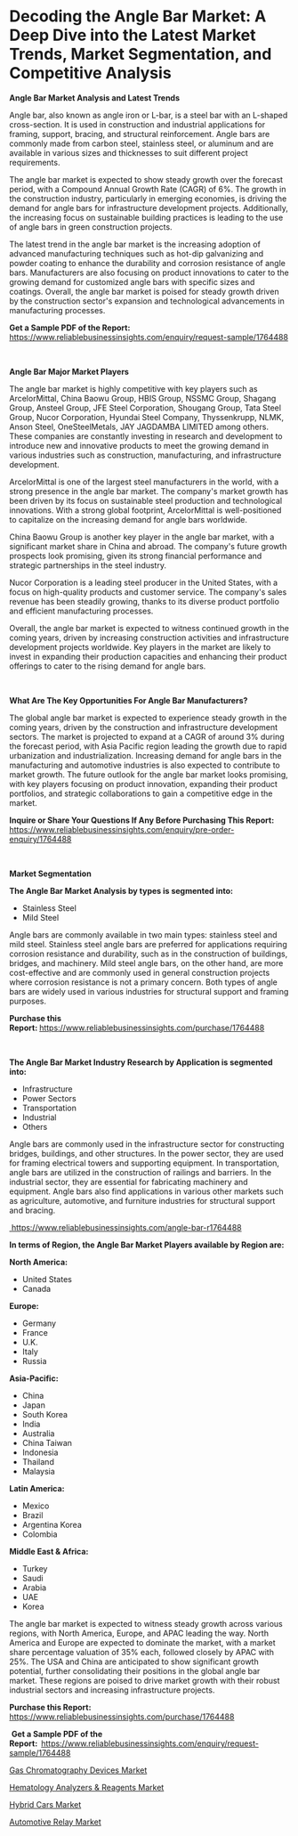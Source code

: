 <p><h1>Decoding the Angle Bar Market: A Deep Dive into the Latest Market Trends, Market Segmentation, and Competitive Analysis</h1></p><p><strong>Angle Bar Market Analysis and Latest Trends</strong></p>
<p><p>Angle bar, also known as angle iron or L-bar, is a steel bar with an L-shaped cross-section. It is used in construction and industrial applications for framing, support, bracing, and structural reinforcement. Angle bars are commonly made from carbon steel, stainless steel, or aluminum and are available in various sizes and thicknesses to suit different project requirements.</p><p>The angle bar market is expected to show steady growth over the forecast period, with a Compound Annual Growth Rate (CAGR) of 6%. The growth in the construction industry, particularly in emerging economies, is driving the demand for angle bars for infrastructure development projects. Additionally, the increasing focus on sustainable building practices is leading to the use of angle bars in green construction projects.</p><p>The latest trend in the angle bar market is the increasing adoption of advanced manufacturing techniques such as hot-dip galvanizing and powder coating to enhance the durability and corrosion resistance of angle bars. Manufacturers are also focusing on product innovations to cater to the growing demand for customized angle bars with specific sizes and coatings. Overall, the angle bar market is poised for steady growth driven by the construction sector's expansion and technological advancements in manufacturing processes.</p></p>
<p><strong>Get a Sample PDF of the Report:&nbsp;</strong> <a href="https://www.reliablebusinessinsights.com/enquiry/request-sample/1764488">https://www.reliablebusinessinsights.com/enquiry/request-sample/1764488</a></p>
<p>&nbsp;</p>
<p><strong>Angle Bar Major Market Players</strong></p>
<p><p>The angle bar market is highly competitive with key players such as ArcelorMittal, China Baowu Group, HBIS Group, NSSMC Group, Shagang Group, Ansteel Group, JFE Steel Corporation, Shougang Group, Tata Steel Group, Nucor Corporation, Hyundai Steel Company, Thyssenkrupp, NLMK, Anson Steel, OneSteelMetals, JAY JAGDAMBA LIMITED among others. These companies are constantly investing in research and development to introduce new and innovative products to meet the growing demand in various industries such as construction, manufacturing, and infrastructure development.</p><p>ArcelorMittal is one of the largest steel manufacturers in the world, with a strong presence in the angle bar market. The company's market growth has been driven by its focus on sustainable steel production and technological innovations. With a strong global footprint, ArcelorMittal is well-positioned to capitalize on the increasing demand for angle bars worldwide.</p><p>China Baowu Group is another key player in the angle bar market, with a significant market share in China and abroad. The company's future growth prospects look promising, given its strong financial performance and strategic partnerships in the steel industry.</p><p>Nucor Corporation is a leading steel producer in the United States, with a focus on high-quality products and customer service. The company's sales revenue has been steadily growing, thanks to its diverse product portfolio and efficient manufacturing processes.</p><p>Overall, the angle bar market is expected to witness continued growth in the coming years, driven by increasing construction activities and infrastructure development projects worldwide. Key players in the market are likely to invest in expanding their production capacities and enhancing their product offerings to cater to the rising demand for angle bars.</p></p>
<p>&nbsp;</p>
<p><strong>What Are The Key Opportunities For Angle Bar Manufacturers?</strong></p>
<p><p>The global angle bar market is expected to experience steady growth in the coming years, driven by the construction and infrastructure development sectors. The market is projected to expand at a CAGR of around 3% during the forecast period, with Asia Pacific region leading the growth due to rapid urbanization and industrialization. Increasing demand for angle bars in the manufacturing and automotive industries is also expected to contribute to market growth. The future outlook for the angle bar market looks promising, with key players focusing on product innovation, expanding their product portfolios, and strategic collaborations to gain a competitive edge in the market.</p></p>
<p><strong>Inquire or Share Your Questions If Any Before Purchasing This Report:</strong> <a href="https://www.reliablebusinessinsights.com/enquiry/pre-order-enquiry/1764488">https://www.reliablebusinessinsights.com/enquiry/pre-order-enquiry/1764488</a></p>
<p>&nbsp;</p>
<p><strong>Market Segmentation</strong></p>
<p><strong>The Angle Bar Market Analysis by types is segmented into:</strong></p>
<p><ul><li>Stainless Steel</li><li>Mild Steel</li></ul></p>
<p><p>Angle bars are commonly available in two main types: stainless steel and mild steel. Stainless steel angle bars are preferred for applications requiring corrosion resistance and durability, such as in the construction of buildings, bridges, and machinery. Mild steel angle bars, on the other hand, are more cost-effective and are commonly used in general construction projects where corrosion resistance is not a primary concern. Both types of angle bars are widely used in various industries for structural support and framing purposes.</p></p>
<p><strong>Purchase this Report:&nbsp;</strong><a href="https://www.reliablebusinessinsights.com/purchase/1764488">https://www.reliablebusinessinsights.com/purchase/1764488</a></p>
<p>&nbsp;</p>
<p><strong>The Angle Bar Market Industry Research by Application is segmented into:</strong></p>
<p><ul><li>Infrastructure</li><li>Power Sectors</li><li>Transportation</li><li>Industrial</li><li>Others</li></ul></p>
<p><p>Angle bars are commonly used in the infrastructure sector for constructing bridges, buildings, and other structures. In the power sector, they are used for framing electrical towers and supporting equipment. In transportation, angle bars are utilized in the construction of railings and barriers. In the industrial sector, they are essential for fabricating machinery and equipment. Angle bars also find applications in various other markets such as agriculture, automotive, and furniture industries for structural support and bracing.</p></p>
<p><a href="https://www.reliablebusinessinsights.com/angle-bar-r1764488">&nbsp;https://www.reliablebusinessinsights.com/angle-bar-r1764488</a></p>
<p><strong>In terms of Region, the Angle Bar Market Players available by Region are:</strong></p>
<p>
    <p> <strong> North America: </strong>
        <ul>
            <li>United States</li>
            <li>Canada</li>
        </ul>
        </p> 
    <p> <strong> Europe: </strong>
        <ul>
            <li>Germany</li>
            <li>France</li>
            <li>U.K.</li>
            <li>Italy</li>
            <li>Russia</li>
        </ul>
        </p> 
    <p> <strong> Asia-Pacific: </strong>
        <ul>
            <li>China</li>
            <li>Japan</li>
            <li>South Korea</li>
            <li>India</li>
            <li>Australia</li>
            <li>China Taiwan</li>
            <li>Indonesia</li>
            <li>Thailand</li>
            <li>Malaysia</li>
        </ul>
        </p> 
    <p> <strong> Latin America: </strong>
        <ul>
            <li>Mexico</li>
            <li>Brazil</li>
            <li>Argentina Korea</li>
            <li>Colombia</li>
        </ul>
        </p> 
    <p> <strong> Middle East & Africa: </strong>
        <ul>
            <li>Turkey</li>
            <li>Saudi</li>
            <li>Arabia</li>
            <li>UAE</li>
            <li>Korea</li>
        </ul>
    </p>
    </p>
<p><p>The angle bar market is expected to witness steady growth across various regions, with North America, Europe, and APAC leading the way. North America and Europe are expected to dominate the market, with a market share percentage valuation of 35% each, followed closely by APAC with 25%. The USA and China are anticipated to show significant growth potential, further consolidating their positions in the global angle bar market. These regions are poised to drive market growth with their robust industrial sectors and increasing infrastructure projects.</p></p>
<p><strong>Purchase this Report: </strong><a href="https://www.reliablebusinessinsights.com/purchase/1764488">https://www.reliablebusinessinsights.com/purchase/1764488</a></p>
<p>&nbsp;<strong>Get a Sample PDF of the Report:&nbsp;&nbsp;</strong><a href="https://www.reliablebusinessinsights.com/enquiry/request-sample/1764488">https://www.reliablebusinessinsights.com/enquiry/request-sample/1764488</a></p>
<p><strong></strong></p>
<p><p><a href="https://github.com/HowardDelgaXXfnf/Market-Research-Report-List-1/blob/main/gas-chromatography-devices-market.md">Gas Chromatography Devices Market</a></p><p><a href="https://github.com/ofpaqrof92/Market-Research-Report-List-1/blob/main/hematology-analyzers-reagents-market.md">Hematology Analyzers & Reagents Market</a></p><p><a href="https://medium.com/@diegomoen/market-forecast-global-hybrid-cars-trends-and-impact-analysis-2024-2031-by-application-eaf4a3ab6586">Hybrid Cars Market</a></p><p><a href="https://medium.com/@amandaexton567/global-automotive-relay-market-size-and-market-trends-analysis-by-regional-outlook-competitive-30ed0e07a8e9">Automotive Relay Market</a></p></p>